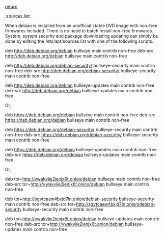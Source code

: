 [return](debianinstall)

:sources.list:

When debian is installed from an unofficial stable DVD image with 
non-free firmwares included. There is no need to batch install
non-free firmwares. System, system security and package downloading
updating can simply be done by editing the /etc/apt/sources.list
with one of the following scripts.

deb http://deb.debian.org/debian bullseye main contrib non-free
deb-src http://deb.debian.org/debian bullseye main contrib non-free

deb http://deb.debian.org/debian-security/ bullseye-security main contrib non-free
deb-src http://deb.debian.org/debian-security/ bullseye-security main contrib non-free

deb http://deb.debian.org/debian bullseye-updates main contrib non-free
deb-src http://deb.debian.org/debian bullseye-updates main contrib non-free


Or,

deb https://deb.debian.org/debian bullseye main contrib non-free
deb-src https://deb.debian.org/debian bullseye main contrib non-free

deb https://deb.debian.org/debian-security/ bullseye-security main contrib non-free
deb-src https://deb.debian.org/debian-security/ bullseye-security main contrib non-free

deb https://deb.debian.org/debian bullseye-updates main contrib non-free
deb-src https://deb.debian.org/debian bullseye-updates main contrib non-free

Or,

deb tor+http://vwakviie2ienjx6t.onion/debian bullseye main contrib non-free
deb-src tor+http://vwakviie2ienjx6t.onion/debian bullseye main contrib non-free

deb tor+http://sgvtcaew4bxjd7ln.onion/debian-security bullseye-security main contrib non-free
deb-src tor+http://sgvtcaew4bxjd7ln.onion/debian-security bullseye-security main contrib non-free

deb tor+http://vwakviie2ienjx6t.onion/debian bullseye-updates main contrib non-free
deb-src tor+http://vwakviie2ienjx6t.onion/debian bullseye-updates main contrib non-free












